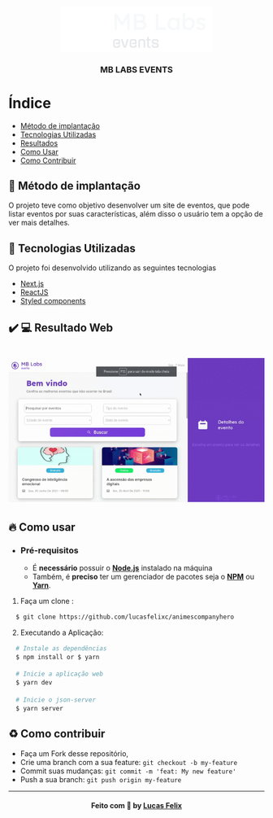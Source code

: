 <h3 align="center">
    <img alt="Logo" title="#logo" width="300px" src=".github/mblabs.png">
    <br><br>
    <b>MB LABS EVENTS</b>
    <br>
</h3>

# Índice

- [Método de implantação](#implantacao)
- [Tecnologias Utilizadas](#tecnologias-utilizadas)
- [Resultados](#resultados)
- [Como Usar](#como-usar)
- [Como Contribuir](#como-contribuir)

<a id="implantacao"></a>

## :bookmark: Método de implantação

O projeto teve como objetivo desenvolver um site de eventos, que pode listar eventos por suas características, além disso o usuário tem a opção de ver mais detalhes.

<a id="tecnologias-utilizadas"></a>

## :rocket: Tecnologias Utilizadas

O projeto foi desenvolvido utilizando as seguintes tecnologias

- [Next.js](https://nextjs.org/)
- [ReactJS](https://reactjs.org/)
- [Styled components](https://styled-components.com/)

<a id="resultados"></a>

## :heavy_check_mark: :computer: Resultado Web

<h1 align="center">
    <img alt="Web" src=".github/example.gif" width="900px">
</h1>

<a id="como-usar"></a>

## :fire: Como usar

- ### **Pré-requisitos**

  - É **necessário** possuir o **[Node.js](https://nodejs.org/en/)** instalado na máquina
  - Também, é **preciso** ter um gerenciador de pacotes seja o **[NPM](https://www.npmjs.com/)** ou **[Yarn](https://yarnpkg.com/)**.

1. Faça um clone :

```sh
  $ git clone https://github.com/lucasfelixc/animescompanyhero
```

2. Executando a Aplicação:

```sh
  # Instale as dependências
  $ npm install or $ yarn

  # Inicie a aplicação web
  $ yarn dev

  # Inicie o json-server
  $ yarn server
```

<a id="como-contribuir"></a>

## :recycle: Como contribuir

- Faça um Fork desse repositório,
- Crie uma branch com a sua feature: `git checkout -b my-feature`
- Commit suas mudanças: `git commit -m 'feat: My new feature'`
- Push a sua branch: `git push origin my-feature`

---

<h4 align="center">
    Feito com 💜 by <a href="https://www.linkedin.com/in/lucasfelixdev/" target="_blank">Lucas Felix</a>
</h4>
